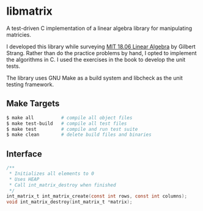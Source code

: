 # libmatrix

A test-driven C implementation of a linear algebra library for manipulating matricies.

I developed this library while surveying [MIT 18.06 Linear Algebra](https://www.youtube.com/playlist?list=PLE7DDD91010BC51F8) by Gilbert Strang. Rather than do the practice problems by hand, I opted to implement the algorithms in C. I used the exercises in the book to develop the unit tests.

The library uses GNU Make as a build system and libcheck as the unit testing framework.

## Make Targets

```sh
$ make all          # compile all object files
$ make test-build   # compile all test files
$ make test         # compile and run test suite
$ make clean        # delete build files and binaries
```

## Interface

```c
/**
 * Initializes all elements to 0
 * Uses HEAP
 * Call int_matrix_destroy when finished
 */
int_matrix_t int_matrix_create(const int rows, const int columns);
void int_matrix_destroy(int_matrix_t *matrix);
```

